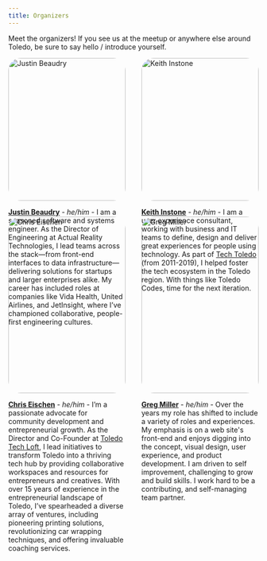 ```yaml
---
title: Organizers
---
```


Meet the organizers! If you see us at the meetup or anywhere else around Toledo, be sure to say hello / introduce yourself.

<div class="organizers">
  <div class="organizer">
    <img alt="Justin Beaudry" src="/images/justin.jpeg">
    <p>
      <span class="organizer-name"><a href="https://beaudry.dev" target="_blank" rel="noopener noreferrer">Justin Beaudry</a></span> - <span class="pronouns">he/him</span> - I am a seasoned software and systems engineer. As the Director of Engineering at Actual Reality Technologies, I lead teams across the stack—from front-end interfaces to data infrastructure—delivering solutions for startups and larger enterprises alike. My career has included roles at companies like Vida Health, United Airlines, and JetInsight, where I’ve championed collaborative, people-first engineering cultures.
    </p>
  </div>
   <div class="organizer">
    <img alt="Keith Instone" src="/images/keith.png">
    <p>
      <span class="organizer-name"><a href="https://dexterityux.com/" target="_blank" rel="noopener noreferrer">Keith Instone</a></span> - <span class="pronouns">he/him</span> - I am a user experience consultant, working with business and IT teams to define, design and deliver great experiences for people using technology. As part of <a href="https://techtoledo.com/" target="_blank" rel="noopener noreferrer">Tech Toledo</a> (from 2011-2019), I helped foster the tech ecosystem in the Toledo region. With things like Toledo Codes, time for the next iteration.
    </p>
  </div> 
  <div class="organizer">
    <img alt="Chris Eischen" src="/images/chris.jpg">
    <p>
      <span class="organizer-name"><a href="https://www.linkedin.com/in/chris-eischen/" target="_blank" rel="noopener noreferrer">Chris Eischen</a></span> - <span class="pronouns">he/him</span> - I’m a passionate advocate for community development and entrepreneurial growth. As the Director and Co-Founder at <a href="https://toledotechloft.com/" target="_blank" rel="noopener noreferrer">Toledo Tech Loft</a>, I lead initiatives to transform Toledo into a thriving tech hub by providing collaborative workspaces and resources for entrepreneurs and creatives. With over 15 years of experience in the entrepreneurial landscape of Toledo, I’ve spearheaded a diverse array of ventures, including pioneering printing solutions, revolutionizing car wrapping techniques, and offering invaluable coaching services.
    </p>
  </div>
  <div class="organizer">
    <img alt="Greg Miller" src="/images/greg.jpeg">
    <p>
      <span class="organizer-name"><a href="https://gregmiller.io/" target="_blank" rel="noopener noreferrer">Greg Miller</a></span> - <span class="pronouns">he/him</span> - Over the years my role has shifted to include a variety of roles and experiences. My emphasis is on a web site's front-end and enjoys digging into the concept, visual design, user experience, and product development. I am driven to self improvement, challenging to grow and build skills. I work hard to be a contributing, and self-managing team partner.
    </p>
  </div>
</div>

<style>
  .organizers {
    display: grid;
    grid-template-columns: 1fr 1fr;
    gap: 2rem;
  }

  .organizer img {
    border-radius: 25px;
    width: 100%;
  }

  .organizer-name {
    font-weight: bold;
  }

  .pronouns {
    font-style: italic;
  }

  @media (max-width: 600px) {
    .organizers {
      grid-template-columns: 1fr;
    }

    html .organizer {
      border-bottom: 2px solid black;
    }

    html.dark .organizer {
      border-bottom: 2px solid #DFDFD7;
    }
  }
</style>